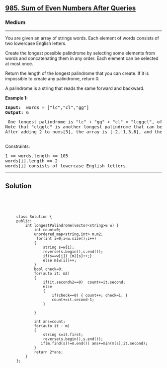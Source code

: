 
<h2><a href="https://leetcode.com/problems/longest-palindrome-by-concatenating-two-letter-words/description/">985. Sum of Even Numbers After Queries</a></h2>
<h3>Medium</h3>
<hr>
<div><p>
You are given an array of strings words. Each element of words consists of two lowercase English letters.

Create the longest possible palindrome by selecting some elements from words and concatenating them in any order. Each element can be selected at most once.

Return the length of the longest palindrome that you can create. If it is impossible to create any palindrome, return 0.

A palindrome is a string that reads the same forward and backward.

 
</p>


<p><strong>Example 1:</strong></p>
<pre><strong>Input:</strong>  words = ["lc","cl","gg"]
<strong>Output:</strong> 6
</pre>
<pre>
 One longest palindrome is "lc" + "gg" + "cl" = "lcggcl", of length 6.
Note that "clgglc" is another longest palindrome that can be created.
After adding 2 to nums[3], the array is [-2,-1,3,6], and the sum of even values is -2 + 6 = 4.
  </pre>
  


Constraints:
<pre>
1 <= words.length <= 105
words[i].length == 2
words[i] consists of lowercase English letters.
</pre>
<hr>
 <h2><strong><b>Solution</b></strong></h2>
 <br>
 <pre>
 
         class Solution {
         public:
             int longestPalindrome(vector<string>& w) {
                 int count=0;
                 unordered_map<string,int> m,m2;
                  for(int i=0;i<w.size();i++)
                 {
                     string s=w[i];
                     reverse(s.begin(),s.end());
                     if(s==w[i]) {m2[s]++;}
                     else m[w[i]]++;
                 }
                 bool check=0;
                 for(auto it: m2)
                 { 
                     if(it.second%2==0)  count+=it.second;
                     else 
                     {
                         if(check==0) { count++; check=1; }
                         count+=it.second-1;
                     }

                 }

                 int ans=count;
                 for(auto it : m)
                 {
                     string s=it.first;
                     reverse(s.begin(),s.end());
                    if(m.find(s)!=m.end()) ans+=min(m[s],it.second);
                 }
                 return 2*ans;
             }
         };
 </pre>

